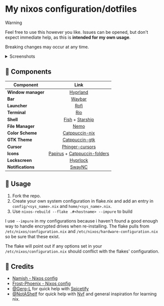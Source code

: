 # My nixos configuration/dotfiles

> [!WARNING]
>
> Feel free to use this however you like. Issues can be opened, but don't expect immediate help, as this is **intended for my own usage**.
>
> Breaking changes may occur at any time.

<details>
    <summary>Screenshots</summary>
    <div align="center">
        <img src="screenshots/terminal.png" alt="terminal">
        <img src="screenshots/launcher.png" alt="launcher">
        <img src="screenshots/spotify.png" alt="spotify">
    </div>
</details>

## 🔌 Components

| Component          |                             Link                              |
| ------------------ | :-----------------------------------------------------------: |
| **Window manager** |                     [Hyprland][Hyprland]                      |
| **Bar**            |                       [Waybar][Waybar]                        |
| **Launcher**       |                         [Rofi][rofi]                          |
| **Terminal**       |                          [Rio][Rio]                           |
| **Shell**          |              [Fish][Fish] + [Starship][Starship]              |
| **File Manager**   |                         [Nemo][Nemo]                          |
| **Color Scheme**   |               [Catppuccin-nix][Catppuccin-nix]                |
| **GTK Theme**      |               [Catppuccin-gtk][Catppuccin-gtk]                |
| **Cursor**         |              [Phinger-cursors][Phinger-cursors]               |
| **Icons**          | [Papirus][Papirus] + [Catppuccin-folders][Catppuccin-folders] |
| **Lockscreen**     |                     [Hyprlock][Hyprlock]                      |
| **Notifications**  |                       [SwayNC][SwayNC]                        |

## 📖 Usage

1. Fork the repo.
2. Create your own system configuration in flake.nix and add an entry in `config/<sys_name>.nix` and `home/<sys_name>.nix`.
3. Use `nixos-rebuild --flake .#<hostname> --impure` to build

I use `--impure` in my configurations because i haven't found a good enough way to handle
encrypted drives when re-installing. The flake pulls from `/etc/nixos/configuration.nix` and
`/etc/nixos/hardware-configuration.nix` so be sure that these exist.

The flake will point out if any options set in your `/etc/nixos/configuration.nix` should
conflict with the flakes' configuration.

## 🏅 Credits

- [Namish - Nixos config](https://github.com/namishh/crystal/tree/main)
- [Frost-Phoenix - Nixos config](https://github.com/Frost-Phoenix/nixos-config/tree/main/)
- [@Gerg-L](https://github.com/Gerg-L) for quick help with [Spicetify](https://github.com/Gerg-L/spicetify-nix/issues/263)
- [@NotAShelf](https://github.com/NotAShelf) for quick help with [Nvf](https://github.com/NotAShelf/nvf/issues?q=is%3Aissue%20author%3Amadser123%20)
  and general inspiration for learning nix.

<!-- Links -->

[Hyprland]: https://github.com/hyprwm/Hyprland
[Rio]: https://github.com/raphamorim/rio
[Waybar]: https://github.com/Alexays/Waybar
[rofi]: https://github.com/lbonn/rofi
[nemo]: https://github.com/linuxmint/nemo/
[Hyprlock]: https://github.com/hyprwm/hyprlock
[Neovim]: https://github.com/neovim/neovim
[Papirus]: https://github.com/PapirusDevelopmentTeam/papirus-icon-theme
[Catppuccin-folders]: https://github.com/catppuccin/papirus-folders
[Catppuccin-nix]: https://github.com/catppuccin/nix
[Catppuccin-gtk]: https://github.com/Fausto-Korpsvart/Catppuccin-GTK-Theme
[Phinger-cursors]: https://github.com/phisch/phinger-cursors
[Starship]: https://github.com/starship/starship
[Fish]: https://github.com/fish-shell/fish-shell
[SwayNC]: https://github.com/ErikReider/SwayNotificationCenter
